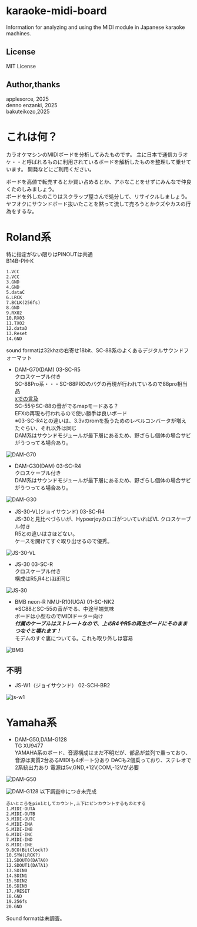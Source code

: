 # karaoke-midi-board
Information for analyzing and using the  MIDI module in Japanese karaoke machines.

## License
MIT License

## Author,thanks
applesorce, 2025  
denno enzanki, 2025  
bakuteikozo,2025  

# これは何？

カラオケマシンのMIDIボードを分析してみたものです。
主に日本で通信カラオケ・・と呼ばれるものに利用されているボードを解析したものを整理して乗せています。
開発などにご利用ください。

ボードを高値で転売するとか買い占めるとか、アホなことをせずにみんなで仲良くたのしみましょう。  
ボードを外したのこりはスクラップ屋さんで処分して、リサイクルしましょう。  
ヤフオクにサウンドボード抜いたことを黙って流して売ろうとかクズやカスの行為をするな。  

# Roland系
特に指定がない限りはPINOUTは共通  
B14B-PH-K
~~~
1.VCC
2.VCC
3.GND
4.GND
5.dataC
6.LRCK
7.BCLK(256fs)
8.GND
9.RX02
10.RX03
11.TX02
12.dataD
13.Reset
14.GND
~~~

sound formatは32khzの右寄せ18bit、SC-88系のよくあるデジタルサウンドフォーマット  

- DAM-G70(DAM)
03-SC-R5  
クロスケーブル付き  
SC-88Pro系・・・SC-88PROのバグの再現が行われているので88pro相当品  
[xでの言及](https://x.com/applesorce/status/1939278572646289752)  
SC-55やSC-88の音がでるmapモードある？  
 EFXの再現も行われるので使い勝手は良いボード  
※03-SC-R4との違いは、3.3vのromを扱うためのレベルコンバータが増えたぐらい、それ以外は同じ  
DAM系はサウンドモジュールが最下層にあるため、野ざらし個体の場合サビがうつってる場合あり。  

![DAM-G70](images/DAM-G70-03-SC-R5.jpg)


- DAM-G30(DAM)
03-SC-R4  
クロスケーブル付き  
DAM系はサウンドモジュールが最下層にあるため、野ざらし個体の場合サビがうつってる場合あり。  

![DAM-G30](images/DAM-G-30_03-SC-R4.jpg)

- JS-30-VL(ジョイサウンド)
03-SC-R4  
JS-30と見比べづらいが、HypoerjoyのロゴがついていればVL
クロスケーブル付き  
R5との違いはさほどない。  
ケースを開けてすぐ取り出せるので優秀。  

![JS-30-VL](images/JS-30vl-03-SC-R4.jpg)

- JS-30
03-SC-R  
クロスケーブル付き  
構成はR5,R4とほぼ同じ  

![JS-30](images/js-30-03-SC-R.jpg)

- BMB neon-R NMU-R10(UGA)
01-SC-NK2    
※SC88とSC-55の音がでる、中途半端気味  
ボードは小型なのでMIDIドーター向け  
***付属のケーブルはストレートなので、上のR4やR5の再生ボードにそのままつなぐと壊れます！***  
モデムのすぐ裏についてる。これも取り外しは容易

![BMB](images/NMU-R10-01-SC-NK2.jpg)

## 不明

- JS-W1（ジョイサウンド）
02-SCH-BR2

![js-w1](images/JS-W1_02-SCH-BR2.jpg)

# Yamaha系
- DAM-G50,DAM-G128  
TG XU9477  
YAMAHA系のボード、音源構成はまだ不明だが、部品が並列で乗っており、音源は実質2台あるMIDIも4ポート分あり
DACも2個乗っており、ステレオで2系統出力あり
電源は5v,GND,+12V,COM,-12Vが必要

![DAM-G50](images/DAM-G50-XU9477.jpg)

![DAM-G128](images/XU9477-pinout.jpg)
以下調査中につき未完成
~~~
赤いところをpin1としてカウント,上下にピンカウントするものとする
1.MIDI-OUTA
2.MIDI-OUTB
3.MIDI-OUTC
4.MIDI-INA
5.MIDI-INB
6.MIDI-INC
7.MIDI-IND
8.MIDI-INE
9.BCO(BitClock?)
10.SYW(LRCK?)
11.SDOUT0(DATA0)
12.SDOUT1(DATA1)
13.SDIN0
14.SDIN1
15.SDIN2
16.SDIN3
17./RESET
18.GND
19.256fs
20.GND
~~~
Sound formatは未調査。
